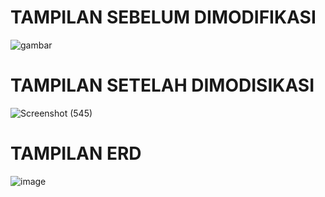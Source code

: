 # TAMPILAN SEBELUM DIMODIFIKASI
![gambar](https://user-images.githubusercontent.com/100106630/162618264-44bcdab9-7a52-4587-84d4-e4f3c4f0930a.png)

# TAMPILAN SETELAH DIMODISIKASI
![Screenshot (545)](https://github.com/FelitaKhurianiArdia/SistemAbsensiSiswaKelas12/assets/167211506/46fdf910-5709-462b-92c2-a9be45bf5fb1)

# TAMPILAN ERD
![image](https://github.com/FelitaKhurianiArdia/SistemAbsensiSiswaKelas12/assets/167211506/65a23670-a008-4c0b-8a36-b351840fcdd4)
